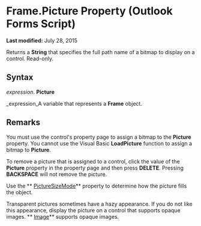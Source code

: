 
# Frame.Picture Property (Outlook Forms Script)

 **Last modified:** July 28, 2015

Returns a  **String** that specifies the full path name of a bitmap to display on a control. Read-only.

## Syntax

 _expression_. **Picture**

 _expression_A variable that represents a  **Frame** object.


## Remarks

You must use the control's property page to assign a bitmap to the  **Picture** property. You cannot use the Visual Basic **LoadPicture** function to assign a bitmap to **Picture**.

To remove a picture that is assigned to a control, click the value of the  **Picture** property in the property page and then press **DELETE**. Pressing  **BACKSPACE** will not remove the picture.

Use the  ** [PictureSizeMode](cc4ac909-de5c-4505-ead2-5a7d209a35a0.md)** property to determine how the picture fills the object.

Transparent pictures sometimes have a hazy appearance. If you do not like this appearance, display the picture on a control that supports opaque images.  ** [Image](d2bcc281-6af0-5bbf-fa7f-ac581dbcf5dc.md)** supports opaque images.

